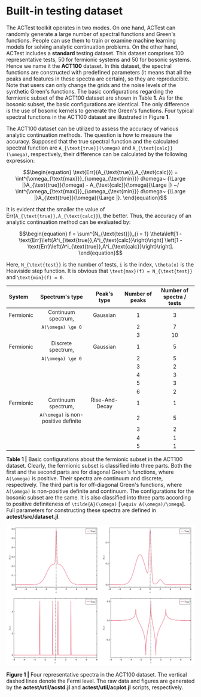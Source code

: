 # Built-in testing dataset

The ACTest toolkit operates in two modes. On one hand, ACTest can randomly generate a large number of spectral functions and Green's functions. People can use them to train or examine machine learning models for solving analytic continuation problems. On the other hand, ACTest includes a **standard** testing dataset. This dataset comprises 100 representative tests, 50 for fermionic systems and 50 for bosonic systems. Hence we name it the **ACT100** dataset. In this dataset, the spectral functions are constructed with predefined parameters (it means that all the peaks and features in these spectra are certain), so they are reproducible. Note that users can only change the grids and the noise levels of the synthetic Green's functions. The basic configurations regarding the fermionic subset of the ACT100 dataset are shown in Table **1**. As for the bosonic subset, the basic configurations are identical. The only difference is the use of bosonic kernels to generate the Green's functions. Four typical spectral functions in the ACT100 dataset are illustrated in Figure **1**.

The ACT100 dataset can be utilized to assess the accuracy of various analytic continuation methods. The question is how to measure the accuracy. Supposed that the true spectral function and the calculated spectral function are ``A_{\text{true}}(\omega)`` and ``A_{\text{calc}}(\omega)``, respectively, their difference can be calculated by the following expression:

```math
\begin{equation}
\text{Err}(A_{\text{true}},A_{\text{calc}}) =
\int^{\omega_{\text{max}}}_{\omega_{\text{min}}} d\omega~
{\Large |}A_{\text{true}}(\omega) - A_{\text{calc}}(\omega){\Large |}
~/
\int^{\omega_{\text{max}}}_{\omega_{\text{min}}} d\omega~
{\Large |}A_{\text{true}}(\omega){\Large |}.
\end{equation}
```

It is evident that the smaller the value of Err(``A_{\text{true}},A_{\text{calc}}``), the better. Thus, the accuracy of an analytic continuation method can be evaluated by:

```math
\begin{equation}
f = \sum^{N_{\text{test}}}_{i = 1}
\theta\left[1 - \text{Err}\left(A^i_{\text{true}},A^i_{\text{calc}}\right)\right]
\left[1 - \text{Err}\left(A^i_{\text{true}},A^i_{\text{calc}}\right)\right].
\end{equation}
```
Here, ``N_{\text{test}}`` is the number of tests, ``i`` is the index, ``\theta(x)`` is the Heaviside step function. It is obvious that ``\text{max}(f) = N_{\text{test}}`` and ``\text{min}(f) = 0``.


|System    | Spectrum's type       | Peak's type    | Number of peaks | Number of spectra / tests |
| :------- | :-------------------: | :------------: | :-------------: | :-----------------------: |
|Fermionic | Continuum spectrum,   | Gaussian       | 1               | 3                 |
|          | ``A(\omega) \ge 0``   |                | 2               | 7                 |
|          |                       |                | 3               | 10                |
|Fermionic | Discrete spectrum,    | Gaussian       | 1               | 5                 |
|          | ``A(\omega) \ge 0``   |                | 2               | 5                 |
|          |                       |                | 3               | 2                 |
|          |                       |                | 4               | 3                 |
|          |                       |                | 5               | 3                 |
|          |                       |                | 6               | 2                 |
|Fermionic | Continuum spectrum,   | Rise-And-Decay | 1               | 1                 |
|          | ``A(\omega)`` is non-positive definite | | 2             | 5                 |
|          |                       |                | 3               | 2                 |
|          |                       |                | 4               | 1                 |
|          |                       |                | 5               | 1                 |

**Table 1 |** Basic configurations about the fermionic subset in the ACT100 dataset. Clearly, the fermionic subset is classified into three parts. Both the first and the second parts are for diagonal Green's functions, where ``A(\omega)`` is positive. Their spectra are continuum and discrete, respectively. The third part is for off-diagonal Green's functions, where ``A(\omega)`` is non-positive definite and continuum. The configurations for the bosonic subset are the same. It is also classified into three parts according to positive definiteness of ``\tilde{A}(\omega)`` [``\equiv A(\omega)/\omega``]. Full parameters for constructing these spectra are defined in **actest/src/dataset.jl**.

![T_dataset.png](../assets/T_dataset.png)

**Figure 1 |** Four representative spectra in the ACT100 dataset. The vertical dashed lines denote the Fermi level. The raw data and figures are generated by the **actest/util/acstd.jl** and **actest/util/acplot.jl** scripts, respectively.
